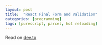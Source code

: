 ```yaml
---
layout: post
title:  "React Final Form and Validation"
categories: [programming]
tags: [purescript, parcel, hot reloading]
---
```


Read on [dev.to](https://dev.to/tkshnwesper/purescript-with-hot-reloading-using-parcel-ip3)